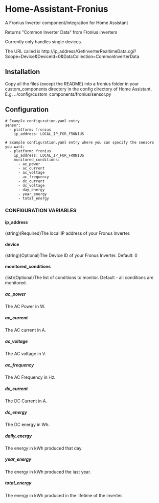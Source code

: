 # Home-Assistant-Fronius
A Fronius Inverter component/integration for Home Assistant

Returns "Common Inverter Data" from Fronius inverters

Currently only handles single devices.

The URL called is http://ip_address/GetInverterRealtimeData.cgi?Scope=Device&DeviceId=0&DataCollection=CommonInverterData

## Installation
Copy all the files (except the README) into a fronius folder in your custom_components directory in the config directory of Home Assistant.
E.g. ../config/custom_components/fronius/sensor.py

## Configuration
```
# Example configuration.yaml entry
sensor:
  - platform: fronius
    ip_address: LOCAL_IP_FOR_FRONIUS
```

```
# Example configuration.yaml entry where you can specify the sensors you want:
  - platform: fronius
    ip_address: LOCAL_IP_FOR_FRONIUS
    monitored_conditions:
      - ac_power
      - ac_current
      - ac_voltage
      - ac_frequency
      - dc_current
      - dc_voltage
      - day_energy
      - year_energy
      - total_energy
```
### CONFIGURATION VARIABLES
#### ip_address
(string)(Required)The local IP address of your Fronus Inverter.

#### device
(string)(Optional)The Device ID of your Fronus Inverter. Default: 0

#### monitored_conditions
(list)(Optional)The list of conditions to monitor. Default - all conditions are monitored.

##### ac_power
The AC Power in W.

##### ac_current
The AC current in A.

##### ac_voltage
The AC voltage in V.

##### ac_frequency
The AC Frequency in Hz.

##### dc_current
The DC Current in A.

##### dc_energy
The DC energy in Wh.

##### daily_energy
The energy in kWh produced that day.

##### year_energy
The energy in kWh produced the last year.

##### total_energy
The energy in kWh produced in the lifetime of the inverter.

